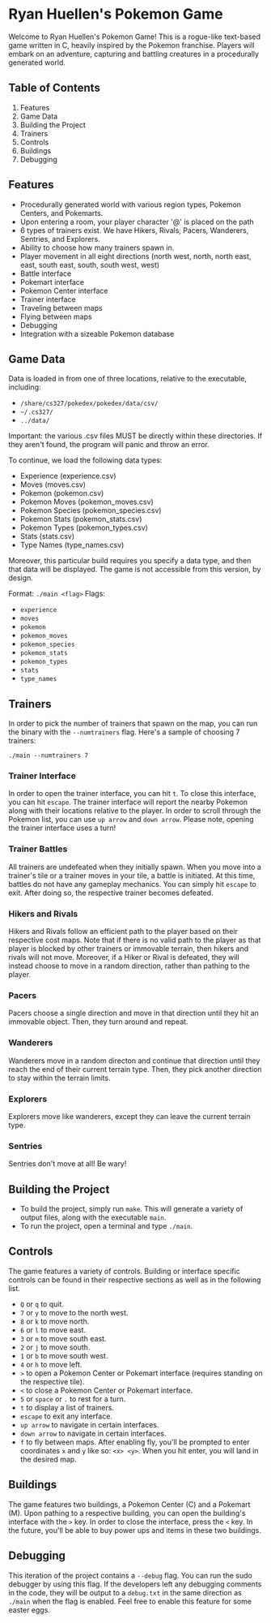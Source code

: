 # Ryan Huellen's Pokemon Game

Welcome to Ryan Huellen's Pokemon Game! This is a rogue-like text-based game written in C, heavily inspired by the Pokemon franchise. Players will embark on an adventure, capturing and battling creatures in a procedurally generated world.

## Table of Contents

1. Features
2. Game Data
3. Building the Project
4. Trainers
5. Controls
6. Buildings
7. Debugging

## Features

- Procedurally generated world with various region types, Pokemon Centers, and Pokemarts.
- Upon entering a room, your player character '@' is placed on the path
- 6 types of trainers exist. We have Hikers, Rivals, Pacers, Wanderers, Sentries, and Explorers.
- Ability to choose how many trainers spawn in.
- Player movement in all eight directions (north west, north, north east, east, south east, south, south west, west)
- Battle interface
- Pokemart interface
- Pokemon Center interface
- Trainer interface
- Traveling between maps
- Flying between maps
- Debugging
- Integration with a sizeable Pokemon database

## Game Data

Data is loaded in from one of three locations, relative to the executable, including:

- `/share/cs327/pokedex/pokedex/data/csv/`
- `~/.cs327/`
- `../data/`

Important: the various .csv files MUST be directly within these directories. If they aren't found, the program will panic and throw an error.

To continue, we load the following data types:

- Experience (experience.csv)
- Moves (moves.csv)
- Pokemon (pokemon.csv)
- Pokemon Moves (pokemon_moves.csv)
- Pokemon Species (pokemon_species.csv)
- Pokemon Stats (pokemon_stats.csv)
- Pokemon Types (pokemon_types.csv)
- Stats (stats.csv)
- Type Names (type_names.csv)

Moreover, this particular build requires you specify a data type, and then that data will be displayed. The game is not accessible from this version, by design.

Format: `./main <flag>`
Flags:

- `experience`
- `moves`
- `pokemon`
- `pokemon_moves`
- `pokemon_species`
- `pokemon_stats`
- `pokemon_types`
- `stats`
- `type_names`

## Trainers

In order to pick the number of trainers that spawn on the map, you can run the binary with the `--numtrainers` flag. Here's a sample of choosing 7 trainers:

`./main --numtrainers 7`

### Trainer Interface

In order to open the trainer interface, you can hit `t`. To close this interface, you can hit `escape`. The trainer interface will report the nearby Pokemon along with their locations relative to the player. In order to scroll through the Pokemon list, you can use `up arrow` and `down arrow`. Please note, opening the trainer interface uses a turn!

### Trainer Battles

All trainers are undefeated when they initially spawn. When you move into a trainer's tile or a trainer moves in your tile, a battle is initiated. At this time, battles do not have any gameplay mechanics. You can simply hit `escape` to exit. After doing so, the respective trainer becomes defeated.

### Hikers and Rivals

Hikers and Rivals follow an efficient path to the player based on their respective cost maps. Note that if there is no valid path to the player as that player is blocked by other trainers or immovable terrain, then hikers and rivals will not move. Moreover, if a Hiker or Rival is defeated, they will instead choose to move in a random direction, rather than pathing to the player.

### Pacers

Pacers choose a single direction and move in that direction until they hit an immovable object. Then, they turn around and repeat.

### Wanderers

Wanderers move in a random directon and continue that direction until they reach the end of their current terrain type. Then, they pick another direction to stay within the terrain limits.

### Explorers

Explorers move like wanderers, except they can leave the current terrain type.

### Sentries

Sentries don't move at all! Be wary!

## Building the Project

- To build the project, simply run `make`. This will generate a variety of output files, along with the executable `main`.
- To run the project, open a terminal and type `./main`.

## Controls

The game features a variety of controls. Building or interface specific controls can be found in their respective sections as well as in the following list.

- `Q` or `q` to quit.
- `7` or `y` to move to the north west.
- `8` or `k` to move north.
- `6` or `l` to move east.
- `3` or `n` to move south east.
- `2` or `j` to move south.
- `1` or `b` to move south west.
- `4` or `h` to move left.
- `>` to open a Pokemon Center or Pokemart interface (requires standing on the respective tile).
- `<` to close a Pokemon Center or Pokemart interface.
- `5` or `space` or `.` to rest for a turn.
- `t` to display a list of trainers.
- `escape` to exit any interface.
- `up arrow` to navigate in certain interfaces.
- `down arrow` to navigate in certain interfaces.
- `f` to fly between maps. After enabling fly, you'll be prompted to enter coordinates `x` and `y` like so: `<x> <y>`. When you hit enter, you will land in the desired map.

## Buildings

The game features two buildings, a Pokemon Center (C) and a Pokemart (M). Upon pathing to a respective building, you can open the building's interface with the `>` key. In order to close the interface, press the `<` key. In the future, you'll be able to buy power ups and items in these two buildings.

## Debugging

This iteration of the project contains a `--debug` flag. You can run the sudo debugger by using this flag. If the developers left any debugging comments in the code, they will be output to a `debug.txt` in the same direction as `./main` when the flag is enabled. Feel free to enable this feature for some easter eggs.
